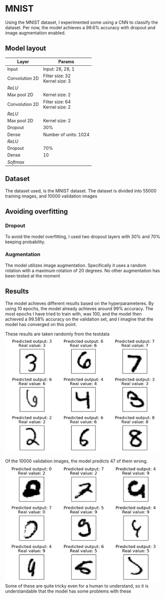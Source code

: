 # MNIST
Using the MNIST dataset, I experimented some using a CNN to classify the dataset. Per now, the model achieves a 99.6% 
accuracy with dropout and image augmentation enabled.

## Model layout

| Layer           | Params                                   |
| -------------   |------------------------------------------|
| Input           | Input: 28, 28, 1                         |
| Convolution 2D  | Filter size: 32 <br> Kernel size: 3      |
| _ReLU_          |                                          |
| Max pool 2D     | Kernel size: 2                           |
| Convolution 2D  | Filter size: 64 <br> Kernel size: 2      |
| _ReLU_          |                                          |
| Max pool 2D     | Kernel size: 2                           |
| Dropout         | 30%                                      |
| Dense           | Number of units: 1024                    |
| _ReLU_          |                                          |
| Dropout         | 70%                                      |
| Dense           | 10                                       |
| _Softmax_       |                                          |

## Dataset
The dataset used, is the MNIST dataset. The dataset is divided into 55000 training images, and 10000 validation images


## Avoiding overfitting
### Dropout
To avoid the model overfitting, I used two dropout layers with 30% and 70% keeping probability.
### Augmentation
The model utilizes image augmentation. Specifically it uses a random rotation with a maximum rotation of 20 degrees.
No other augmentation has been tested at the moment

## Results
The model achieves different results based on the hyperparameteres. By using 10 epochs, the model already achieves around 
99% accuracy. The most epochs I have tried to train with, was 100, and the model then achieved a 99.58% accuracy on the 
validation set, and I imagine that the model has converged on this point.

These results are taken randomly from the testdata
![Results](./img/random_results.png)

Of the 10000 validation images, the model predicts 47 of them wrong.
![Wron](./img/wrong_results.png)
Some of these are quite tricky even for a human to understand, so it is understandable that the model has some problems 
with these